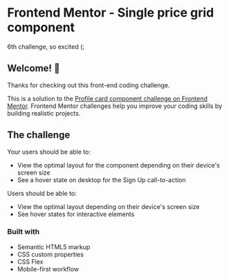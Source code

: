 # Frontend Mentor - Single price grid component

6th challenge, so excited (;

## Welcome! 👋

Thanks for checking out this front-end coding challenge.

This is a solution to the [Profile card component challenge on Frontend Mentor](https://www.frontendmentor.io/challenges/single-price-grid-component-5ce41129d0ff452fec5abbbc). Frontend Mentor challenges help you improve your coding skills by building realistic projects. 

## The challenge

Your users should be able to:

- View the optimal layout for the component depending on their device's screen size
- See a hover state on desktop for the Sign Up call-to-action


Users should be able to:

- View the optimal layout depending on their device's screen size
- See hover states for interactive elements


### Built with

- Semantic HTML5 markup
- CSS custom properties
- CSS Flex
- Mobile-first workflow